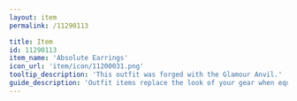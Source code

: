 ```yaml
---
layout: item
permalink: /11290113

title: Item
id: 11290113
item_name: 'Absolute Earrings'
icon_url: 'item/icon/11200031.png'
tooltip_description: 'This outfit was forged with the Glamour Anvil.'
guide_description: 'Outfit items replace the look of your gear when equipped.'
---
```

